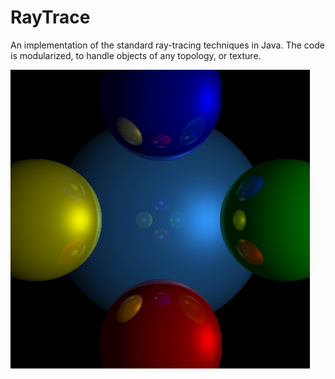 # RayTrace

An implementation of the standard ray-tracing techniques in Java. The code is modularized, to handle objects of any topology, or texture.

![alt tag](https://raw.githubusercontent.com/rjhunjhunwala/RayTrace/master/FirstRendering.png) 